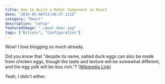```yaml
---
title: How to Build a Modal Component in React
date: "2015-05-06T23:46:37.121Z"
category: "React"
description: "setup"
featuredImage: "./goal-door.jpg"
tags: ["Bitcoin", "Configuration"]
---
```


Wow! I love blogging so much already.

Did you know that "despite its name, salted duck eggs can also be made from
chicken eggs, though the taste and texture will be somewhat different, and the
egg yolk will be less rich."?
([Wikipedia Link](http://en.wikipedia.org/wiki/Salted_duck_egg))

Yeah, I didn't either.
